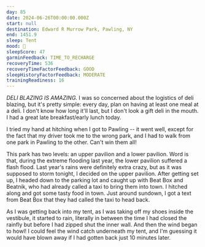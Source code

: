 ```yaml
---
day: 85
date: 2024-06-26T00:00:00.000Z
start: null
destination: Edward R Murrow Park, Pawling, NY
end: 1451.9
sleep: Tent
mood: 🙂
sleepScore: 47
garminFeedback: TIME_TO_RECHARGE
recoveryTime: 536
recoveryTimeFactorFeedback: GOOD
sleepHistoryFactorFeedback: MODERATE
trainingReadiness: 16
---
```

*DELI BLAZING IS AMAZING.* I was so concerned about the logistics of deli blazing, but it's pretty simple: every day, plan on having at least one meal at a deli. I don't know how long it'll last, but I don't look a gift deli in the mouth. I had a great late breakfast/early lunch today.

I tried my hand at hitching when I got to Pawling -- it went well, except for the fact that my driver took me to the wrong park, and I had to walk from one park in Pawling to the other. Can't win them all!

This park has two levels: an upper pavilion and a lower pavilion. Word is that, during the extreme flooding last year, the lower pavilion suffered a flash flood. Last year's rains were definitely extra crazy, but as it was supposed to storm tonight, I decided on the upper pavilion. After getting set up, I headed down to the parking lot and caught up with Beat Box and Beatnik, who had already called a taxi to bring them into town. I hitched along and got some tasty food in town. Just around sundown, I got a text from Beat Box that they had called the taxi to head back.

As I was getting back into my tent, as I was taking off my shoes inside the vestibule, it started to rain, literally in between the time I had closed the rainfly but before I had zipped shut the inner wall. And then the wind began to howl! I could feel the wind catch underneath my tent, and I'm guessing it would have blown away if I had gotten back just 10 minutes later.
